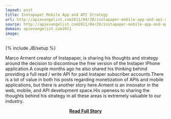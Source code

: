 ```yaml
---
layout: post
title: Instapaper Mobile App and API Strategy
url: http://apievangelist.com2011/04/28/instapaper-mobile-app-and-api-strategy/
source: http://apievangelist.com2011/04/28/instapaper-mobile-app-and-api-strategy/
domain: apievangelist.com2011
image: 
---
```

{% include JB/setup %}<p>Marco Arment creator of Instapaper, is sharing his thoughts and strategy around the decision to discontinue the free version of the Instaper IPhone application.A couple months ago he also shared his thinking behind providing a full read / write API for paid Instaper subscriber accounts.There is a lot of value in both his posts regarding monetization of APIs and mobile applications, but there is another story here.Arment is an innovator in the web, mobile, and API development space.His openess to sharing the thoughts behind his strategy in all these areas is extremely valuable to our industry.</p>
<center><p><a href="http://apievangelist.com2011/04/28/instapaper-mobile-app-and-api-strategy/" style='padding:25px; font-sze:18px; font-weight: bold;'>Read Full Story</a></p></center>
